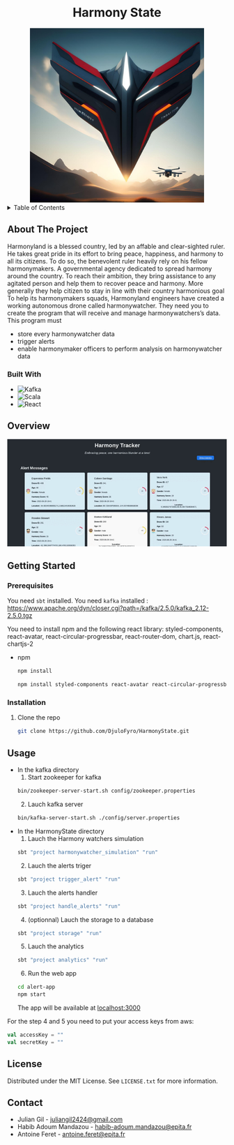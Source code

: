 <!-- PROJECT LOGO -->
<br />
<div align="center">
  <h1 align="center">Harmony State</h1>
  <img src="images/HarmonyState.png" alt="Logo" widht="500" height="400">
</div>

<!-- TABLE OF CONTENTS -->
<details>
  <summary>Table of Contents</summary>
  <ol>
    <li>
      <a href="#about-the-project">About The Project</a>
      <ul>
        <li><a href="#built-with">Built With</a></li>
      </ul>
    </li>
    <li>
      <a href="#getting-started">Getting Started</a>
      <ul>
        <li><a href="#prerequisites">Prerequisites</a></li>
        <li><a href="#installation">Installation</a></li>
      </ul>
    </li>
    <li><a href="#usage">Usage</a></li>
    <li><a href="#license">License</a></li>
    <li><a href="#contact">Contact</a></li>
  </ol>
</details>



<!-- ABOUT THE PROJECT -->
## About The Project


Harmonyland is a blessed country, led by an affable and clear-sighted ruler. He
takes great pride in its effort to bring peace, happiness, and harmony to all its
citizens.
To do so, the benevolent ruler heavily rely on his fellow harmonymakers. A
governmental agency dedicated to spread harmony around the country. To reach
their ambition, they bring assistance to any agitated person and help them to
recover peace and harmony. More generally they help citizen to stay in line with
their country harmonious goal
To help its harmonymakers squads, Harmonyland engineers have created a
working autonomous drone called harmonywatcher.
They need you to create the program that will receive and manage
harmonywatchers’s data.
This program must
- store every harmonywatcher data
- trigger alerts
- enable harmonymaker officers to perform analysis on harmonywatcher data



### Built With

* ![Kafka][Kafka.js]
* ![Scala][Scala.js]
* ![React][React.js]

## Overview
  <img src="images/overview.gif"/>



<!-- GETTING STARTED -->
## Getting Started
### Prerequisites

You need `sbt` installed.
You need `kafka` installed : https://www.apache.org/dyn/closer.cgi?path=/kafka/2.5.0/kafka_2.12-2.5.0.tgz

You need to install npm and the following react library: styled-components, react-avatar, react-circular-progressbar, react-router-dom, chart.js, react-chartjs-2

* npm
  ```sh
  npm install
  ```
  ```sh
  npm install styled-components react-avatar react-circular-progressbar react-router-dom chart.js react-chartjs-2
  ```

### Installation

1. Clone the repo
   ```sh
   git clone https://github.com/DjuloFyro/HarmonyState.git
   ```
   
<!-- USAGE EXAMPLES -->
## Usage

- In the kafka directory
    1. Start zookeeper for kafka
    ```sh
    bin/zookeeper-server-start.sh config/zookeeper.properties
    ```
    2. Lauch kafka server
    ```sh
    bin/kafka-server-start.sh ./config/server.properties
    ```
- In the HarmonyState directory
    1. Lauch the Harmony watchers simulation
    ```sh
    sbt "project harmonywatcher_simulation" "run"
    ```
    2. Lauch the alerts triger
    ```sh
    sbt "project trigger_alert" "run"
    ```
    3. Lauch the alerts handler
    ```sh
    sbt "project handle_alerts" "run"
    ```
    4. (optionnal) Lauch the storage to a database
    ```sh
    sbt "project storage" "run"
    ```
    5. Lauch the analytics
    ```sh
    sbt "project analytics" "run"
    ```
    6. Run the web app
    ```sh
    cd alert-app
    npm start
    ```
    The app will be available at [localhost:3000](http://localhost:3000/) 


For the step 4 and 5 you need to put your access keys from aws:
```scala
val accessKey = ""
val secretKey = ""
```

<!-- LICENSE -->
## License

Distributed under the MIT License. See `LICENSE.txt` for more information.



<!-- CONTACT -->
## Contact

- Julian Gil - juliangil2424@gmail.com
- Habib Adoum Mandazou - habib-adoum.mandazou@epita.fr
- Antoine Feret - antoine.feret@epita.fr



<!-- MARKDOWN LINKS & IMAGES -->
<!-- https://www.markdownguide.org/basic-syntax/#reference-style-links -->
[Kafka.js]: https://img.shields.io/badge/kafka-20232A?style=for-the-badge&logo=kafka&logoColor=white
[Scala.js]: https://img.shields.io/badge/Scala-20232A?style=for-the-badge&logo=scala&logoColor=61DAFB
[React.js]: https://img.shields.io/badge/React-20232A?style=for-the-badge&logo=react&logoColor=blue
